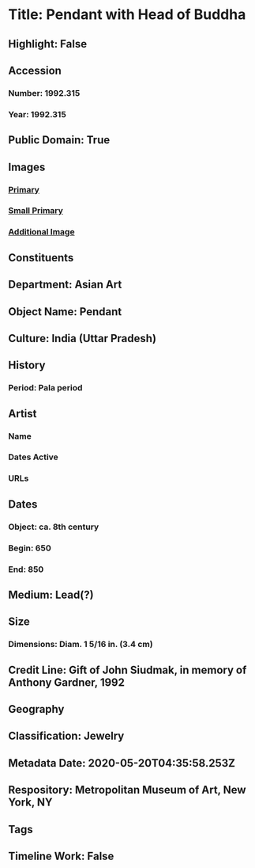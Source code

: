 # Title: Pendant with Head of Buddha
## Highlight: False
## Accession
### Number: 1992.315
### Year: 1992.315
## Public Domain: True
## Images
### [Primary](https://images.metmuseum.org/CRDImages/as/original/LC-1992_315-001.jpg)
### [Small Primary](https://images.metmuseum.org/CRDImages/as/web-large/LC-1992_315-001.jpg)
### [Additional Image](https://images.metmuseum.org/CRDImages/as/original/LC-1992_315-002.jpg)
## Constituents
## Department: Asian Art
## Object Name: Pendant
## Culture: India (Uttar Pradesh)
## History
### Period: Pala period
## Artist
### Name
### Dates Active
### URLs
## Dates
### Object: ca. 8th century
### Begin: 650
### End: 850
## Medium: Lead(?)
## Size
### Dimensions: Diam. 1 5/16  in. (3.4 cm)
## Credit Line: Gift of John Siudmak, in memory of Anthony Gardner, 1992
## Geography
## Classification: Jewelry
## Metadata Date: 2020-05-20T04:35:58.253Z
## Respository: Metropolitan Museum of Art, New York, NY
## Tags
## Timeline Work: False
